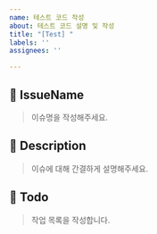 ```yaml
---
name: 테스트 코드 작성
about: 테스트 코드 설명 및 작성
title: "[Test] "
labels: ''
assignees: ''

---
```


## 📝 IssueName
> 이슈명을 작성해주세요.

## 📝 Description
> 이슈에 대해 간결하게 설명해주세요.

## 📝 Todo
> 작업 목록을 작성합니다.
